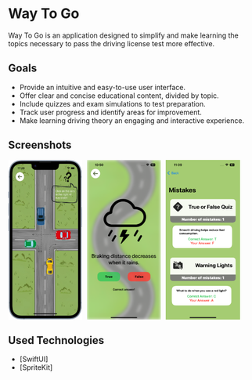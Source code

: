 # Way To Go

Way To Go is an application designed to simplify and make learning the topics necessary to pass the driving license test more effective.

## Goals

* Provide an intuitive and easy-to-use user interface.
* Offer clear and concise educational content, divided by topic.
* Include quizzes and exam simulations to test preparation.
* Track user progress and identify areas for improvement.
* Make learning driving theory an engaging and interactive experience.

## Screenshots

<div style="display: flex;">
    <img src="Immagine1.png" alt="Screenshot 1" width="30%" style="margin-right: 10px;">
    <img src="Immagine2.png" alt="Screenshot 2" width="30%" style="margin-right: 10px;">
    <img src="Immagine3.png" alt="Screenshot 3" width="30%;">
</div>

## Used Technologies

* [SwiftUI]
* [SpriteKit]

